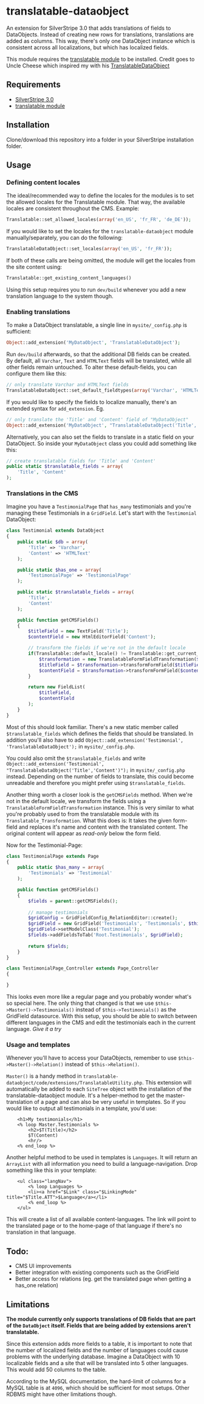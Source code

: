 translatable-dataobject
============

An extension for SilverStripe 3.0 that adds translations of fields to DataObjects.
Instead of creating new rows for translations, translations are added as columns. This way, there's only one
DataObject instance which is consistent across all localizations, but which has localized fields.

This module requires the [translatable module](https://github.com/silverstripe/silverstripe-translatable) to be installed.
Credit goes to Uncle Cheese which inspired my with his [TranslatableDataObject](http://www.leftandmain.com/silverstripe-tips/2012/04/03/translatabledataobject-insanely-simple-translation/)


Requirements
------------

 - [SilverStripe 3.0](http://www.silverstripe.org/stable-download/)
 - [translatable module](https://github.com/silverstripe/silverstripe-translatable)


Installation
------------

Clone/download this repository into a folder in your SilverStripe installation folder.


Usage
------------

### Defining content locales

The ideal/recommended way to define the locales for the modules is to set the allowed locales for the Translatable module.
That way, the available locales are consistent throughout the CMS.
Example:

```php
Translatable::set_allowed_locales(array('en_US', 'fr_FR', 'de_DE'));
```

If you would like to set the locales for the `translatable-dataobject` module manually/separately, you can do the following:

```php
TranslatableDataObject::set_locales(array('en_US', 'fr_FR'));
```

If both of these calls are being omitted, the module will get the locales from the site content using:

```php
Translatable::get_existing_content_languages()
```

Using this setup requires you to run `dev/build` whenever you add a new translation language to the system though.

### Enabling translations

To make a DataObject translatable, a single line in `mysite/_config.php` is sufficient:

```php
Object::add_extension('MyDataObject', 'TranslatableDataObject');
```

Run `dev/build` afterwards, so that the additional DB fields can be created.
By default, all `Varchar`, `Text` and `HTMLText` fields will be translated, while all other fields remain untouched.
To alter these default-fields, you can configure them like this:

```php
// only translate Varchar and HTMLText fields
TranslatableDataObject::set_default_fieldtypes(array('Varchar', 'HTMLText'));
```

If you would like to specify the fields to localize manually, there's an extended syntax for `add_extension`. Eg.

```php
// only translate the 'Title' and 'Content' field of "MyDataObject"
Object::add_extension('MyDataObject', "TranslatableDataObject('Title','Content')");
```

Alternatively, you can also set the fields to translate in a static field on your DataObject. So inside your `MyDataObject` 
class you could add something like this:

```php
// create translatable fields for 'Title' and 'Content'
public static $translatable_fields = array(
    'Title', 'Content'
);
```

### Translations in the CMS

Imagine you have a `TestimonialPage` that `has_many` testimonials and you're managing these Testimonials in a `GridField`.
Let's start with the `Testimonial` DataObject:

```php
class Testimonial extends DataObject
{
    public static $db = array(
        'Title' => 'Varchar',
        'Content' => 'HTMLText'
    );

    public static $has_one = array(
        'TestimonialPage' => 'TestimonialPage'
    );

    public static $translatable_fields = array(
        'Title',
        'Content'
    );

    public function getCMSFields()
    {
        $titleField = new TextField('Title');
        $contentField = new HtmlEditorField('Content');

        // transform the fields if we're not in the default locale
        if(Translatable::default_locale() != Translatable::get_current_locale()) {
            $transformation = new TranslatableFormFieldTransformation($this);
            $titleField = $transformation->transformFormField($titleField);
            $contentField = $transformation->transformFormField($contentField);
        }

        return new FieldList(
            $titleField,
            $contentField
        );
    }
}
```

Most of this should look familiar. There's a new static member called `$translatable_fields` which defines the fields that should be translated. In addition you'll also have to add `Object::add_extension('Testimonial', 'TranslatableDataObject');` in `mysite/_config.php`. 

You could also omit the `$translatable_fields` and write `Object::add_extension('Testimonial', "TranslatableDataObject('Title','Content')");` in `mysite/_config.php` instead. Depending on the number of fields to translate, this could become unreadable and therefore you might prefer using `$translatable_fields`.

Another thing worth a closer look is the `getCMSFields` method. When we're not in the default locale, we transform the fields using a `TranslatableFormFieldTransformation` instance. This is very similar to what you're probably used to from the translatable module with its `Translatable_Transformation`. What this does is: It takes the given form-field and replaces it's name and content with the translated content. The original content will appear as *read-only* below the form field.

Now for the Testimonial-Page:

```php
class TestimonialPage extends Page
{
    public static $has_many = array(
        'Testimonials' => 'Testimonial' 
    );

    public function getCMSFields()
    {
        $fields = parent::getCMSFields();
    
        // manage testimonials
        $gridConfig = GridFieldConfig_RelationEditor::create();
        $gridField = new GridField('Testimonials', 'Testimonials', $this->Master()->Testimonials(), $gridConfig);
        $gridField->setModelClass('Testimonial');
        $fields->addFieldsToTab('Root.Testimonials', $gridField);
    
        return $fields;
    }
}

class TestimonialPage_Controller extends Page_Controller
{

}
```
    
This looks even more like a regular page and you probably wonder what's so special here. The only thing that changed is that we use `$this->Master()->Testimonials()` instead of `$this->Testimonials()` as the GridField datasource. With this setup, you should be able to switch between different languages in the CMS and edit the testimonials each in the current language. *Give it a try*

### Usage and templates

Whenever you'll have to access your DataObjects, remember to use `$this->Master()->Relation()` instead of `$this->Relation()`.

`Master()` is a handy method in `translatable-dataobject/code/extensions/TranslatableUtility.php`. This extension will automatically be added to each `SiteTree` object with the installation of the translatable-dataobject module. It's a helper-method to get the master-translation of a page and can also be very useful in templates. So if you would like to output all testimonials in a template, you'd use:

```html+smarty
    <h1>My testimonials</h1>
    <% loop Master.Testimonials %>
        <h2>$T(Title)</h2>
        $T(Content)
        <hr/>
    <% end_loop %>
```

Another helpful method to be used in templates is `Languages`. It will return an `ArrayList` with all information you need to build a language-navigation. Drop something like this in your template:

```html+smarty
    <ul class="langNav">
        <% loop Languages %>
        <li><a href="$Link" class="$LinkingMode" title="$Title.ATT">$Language</a></li>
        <% end_loop %>
    </ul>
```
 
This will create a list of all available content-languages. The link will point to the translated page or to the home-page of that language if there's no translation in that language.

Todo:
------------

 - CMS UI improvements
 - Better integration with existing components such as the GridField
 - Better access for relations (eg. get the translated page when getting a has_one relation)

Limitations
------------

**The module currently only supports translations of DB fields that are part of the `DataObject` itself. Fields that are being added by extensions aren't translatable.**

Since this extension adds more fields to a table, it is important to note that the number of localized fields and
the number of languages could cause problems with the underlying database. Imagine a DataObject with 10 localizable fields
and a site that will be translated into 5 other languages. This would add 50 columns to the table.

According to the MySQL documentation, the hard-limit of columns for a MySQL table is at `4096`, which should be sufficient 
for most setups. Other RDBMS might have other limitations though.